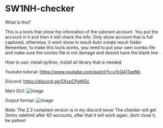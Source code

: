 # SW1NH-checker
What is this? 

This is a tools that show the infomation of the valorant account. You put the account in it and then it will check the info. 
Only show account that is full captured, otherwise, it wont show in result
Auto create result folder
Remember, to make this tools works, you need to put your own combo file and make sure the combo file is not damage and doesnt have the blank line

How to use: install python, install all library that is needed

Youtube tutorial: 
https://www.youtube.com/watch?v=v1cQ4jTaeMc

Discord:
https://discord.gg/5XxpCPeWGc
 
 Main GUI:
![image](https://user-images.githubusercontent.com/91546664/189028782-1d90ed74-fb63-4848-8f0e-0017d2f12aba.png)

Output format:
![image](https://user-images.githubusercontent.com/91546664/189029052-55af9b07-6381-4598-a9d8-ba02c4a6691a.png)

Note: The 2.3 compiled version is in my discord sever
      The checker will get 3mins ratelimit after 60 accounts, after that it will work again, dont close it, be patient


